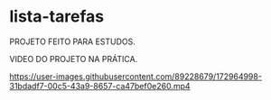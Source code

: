 # lista-tarefas

PROJETO FEITO PARA ESTUDOS.

VIDEO DO PROJETO NA PRÁTICA.

https://user-images.githubusercontent.com/89228679/172964998-31bdadf7-00c5-43a9-8657-ca47bef0e260.mp4
